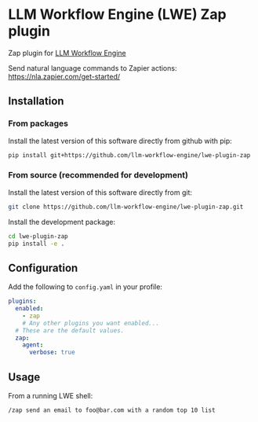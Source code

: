 # LLM Workflow Engine (LWE) Zap plugin

Zap plugin for [LLM Workflow Engine](https://github.com/llm-workflow-engine/llm-workflow-engine)

Send natural language commands to Zapier actions: https://nla.zapier.com/get-started/

## Installation

### From packages

Install the latest version of this software directly from github with pip:

```bash
pip install git+https://github.com/llm-workflow-engine/lwe-plugin-zap
```

### From source (recommended for development)

Install the latest version of this software directly from git:

```bash
git clone https://github.com/llm-workflow-engine/lwe-plugin-zap.git
```

Install the development package:

```bash
cd lwe-plugin-zap
pip install -e .
```

## Configuration

Add the following to `config.yaml` in your profile:

```yaml
plugins:
  enabled:
    - zap
    # Any other plugins you want enabled...
  # These are the default values.
  zap:
    agent:
      verbose: true
```

## Usage

From a running LWE shell:

```
/zap send an email to foo@bar.com with a random top 10 list
```
